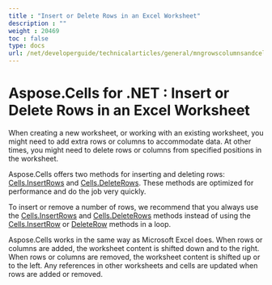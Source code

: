 ```yaml
---
title : "Insert or Delete Rows in an Excel Worksheet" 
description : "" 
weight : 20469 
toc : false
type: docs
url: /net/developerguide/technicalarticles/general/mngrowscolumnsandcells/insert+or+delete+rows+in+an+excel+worksheet/
---
```


# Aspose.Cells for .NET : Insert or Delete Rows in an Excel Worksheet


When creating a new worksheet, or working with an existing worksheet, you might need to add extra rows or columns to accommodate data. At other times, you might need to delete rows or columns from specified positions in the worksheet.

Aspose.Cells offers two methods for inserting and deleting rows: [Cells.InsertRows](https://apireference.aspose.com/net/cells/aspose.cells/cells/methods/insertrows/index) and [Cells.DeleteRows](https://apireference.aspose.com/net/cells/aspose.cells/cells/methods/deleterows/index). These methods are optimized for performance and do the job very quickly.

To insert or remove a number of rows, we recommend that you always use the [Cells.InsertRows](https://apireference.aspose.com/net/cells/aspose.cells/cells/methods/insertrows/index) and [Cells.DeleteRows](https://apireference.aspose.com/net/cells/aspose.cells/cells/methods/deleterows/index) methods instead of using the [Cells.InsertRow](https://apireference.aspose.com/net/cells/aspose.cells/cells/methods/insertrow) or [DeleteRow](https://apireference.aspose.com/net/cells/aspose.cells/cells/methods/deleterow) methods in a loop.

Aspose.Cells works in the same way as Microsoft Excel does. When rows or columns are added, the worksheet content is shifted down and to the right. When rows or columns are removed, the worksheet content is shifted up or to the left. Any references in other worksheets and cells are updated when rows are added or removed.

